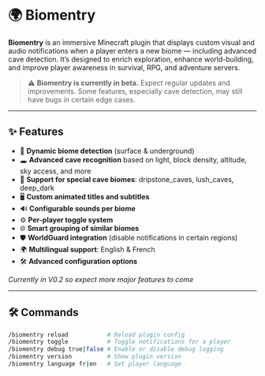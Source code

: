 # 🌍 Biomentry

**Biomentry** is an immersive Minecraft plugin that displays custom visual and audio notifications when a player enters a new biome — including advanced cave detection. It’s designed to enrich exploration, enhance world-building, and improve player awareness in survival, RPG, and adventure servers.

> ⚠️ **Biomentry is currently in beta.** Expect regular updates and improvements. Some features, especially cave detection, may still have bugs in certain edge cases.

---

## ✨ Features

- 📍 **Dynamic biome detection** (surface & underground)
- 🕳️ **Advanced cave recognition** based on light, block density, altitude, sky access, and more
- 🌿 **Support for special cave biomes**: dripstone_caves, lush_caves, deep_dark
- 🖥️ **Custom animated titles and subtitles**
- 🔊 **Configurable sounds per biome**
- ⚙️ **Per-player toggle system**
- 🌐 **Smart grouping of similar biomes**
- 🛡️ **WorldGuard integration** (disable notifications in certain regions)
- 🌍 **Multilingual support**: English & French
- 🛠️ **Advanced configuration options**

*Currently in V0.2 so expect more major features to come*

---

## 🛠️ Commands

```bash
/biomentry reload           # Reload plugin config
/biomentry toggle           # Toggle notifications for a player
/biomentry debug true|false # Enable or disable debug logging
/biomentry version          # Show plugin version
/biomentry language fr|en   # Set player language
